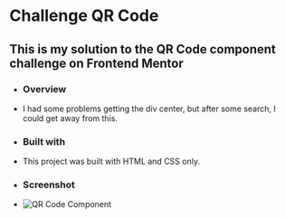 # Challenge QR Code

## This is my solution to the QR Code component challenge on Frontend Mentor

- ### Overview
- I had some problems getting the div center, but after some search, I could get away from this.
- ### Built with
- This project was built with HTML and CSS only.
- ### Screenshot
- ![QR Code Component](https://github.com/aggxb/qr-code/assets/138067428/c867723b-38f7-461c-95bc-02103549641e)
